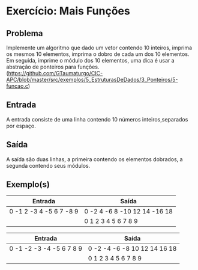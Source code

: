 Exercício: Mais Funções
=======================


Problema
--------

Implemente um algoritmo que dado um vetor contendo 10 inteiros, imprima os mesmos 10 elementos, imprima o dobro de cada um dos 10 elementos. Em seguida, imprime o módulo dos 10 elementos, uma dica é usar a abstração de ponteiros para funções.
(https://github.com/GTaumaturgo/CIC-APC/blob/master/src/exemplos/5_EstruturasDeDados/3_Ponteiros/5-funcao.c)




Entrada
-------

A entrada consiste de uma linha contendo 10 números inteiros,separados por espaço.

Saída
-----

A saída são duas linhas, a primeira contendo os elementos dobrados, a segunda contendo seus módulos.

Exemplo(s)
----------

| Entrada                 | Saída                                   |
|-------------------------|-----------------------------------------|
| 0 -1 2 -3 4 -5 6 7 -8 9 | 0 -2 4 -6 8 -10 12 14 -16 18            |
|                         | 0 1 2 3 4 5 6 7 8 9                     |


| Entrada                  | Saída                                   |
|--------------------------|-----------------------------------------|
| 0 -1 -2 -3 -4 -5 6 7 8 9 | 0 -2 -4 -6 -8 10 12 14 16 18            |
|                          | 0 1 2 3 4 5 6 7 8 9                     |
